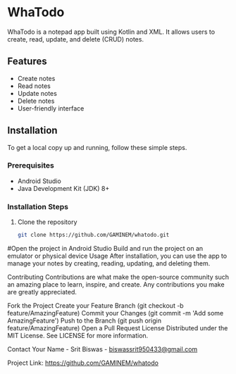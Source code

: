 # WhaTodo

WhaTodo is a notepad app built using Kotlin and XML. It allows users to create, read, update, and delete (CRUD) notes.

## Features

- Create notes
- Read notes
- Update notes
- Delete notes
- User-friendly interface

## Installation

To get a local copy up and running, follow these simple steps.

### Prerequisites

- Android Studio
- Java Development Kit (JDK) 8+

### Installation Steps

1. Clone the repository
   ```sh
   git clone https://github.com/GAMINEM/whatodo.git


#Open the project in Android Studio
Build and run the project on an emulator or physical device
Usage
After installation, you can use the app to manage your notes by creating, reading, updating, and deleting them.

Contributing
Contributions are what make the open-source community such an amazing place to learn, inspire, and create. Any contributions you make are greatly appreciated.

Fork the Project
Create your Feature Branch (git checkout -b feature/AmazingFeature)
Commit your Changes (git commit -m 'Add some AmazingFeature')
Push to the Branch (git push origin feature/AmazingFeature)
Open a Pull Request
License
Distributed under the MIT License. See LICENSE for more information.

Contact
Your Name - Srit Biswas - biswassrit950433@gmail.com

Project Link: https://github.com/GAMINEM/whatodo
